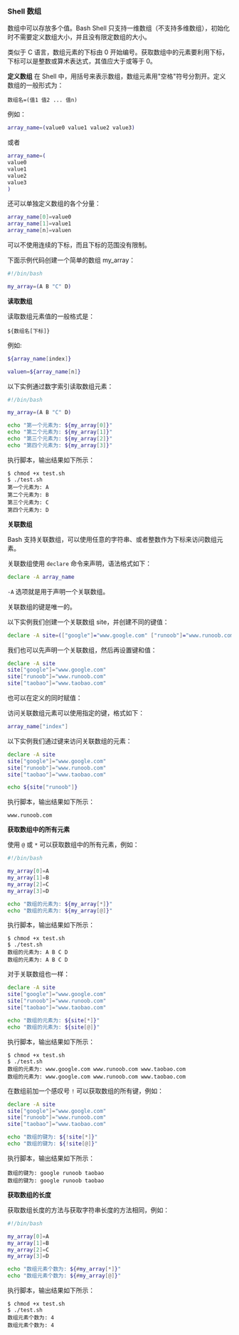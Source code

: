 ### Shell 数组

数组中可以存放多个值。Bash Shell 只支持一维数组（不支持多维数组），初始化时不需要定义数组大小，并且没有限定数组的大小。

类似于 C 语言，数组元素的下标由 0 开始编号。获取数组中的元素要利用下标，下标可以是整数或算术表达式，其值应大于或等于 0。

**定义数组**
在 Shell 中，用括号来表示数组，数组元素用"空格"符号分割开。定义数组的一般形式为：

```
数组名=(值1 值2 ... 值n)
```

例如：

```bash
array_name=(value0 value1 value2 value3)
```

或者

```bash
array_name=(
value0
value1
value2
value3
)
```

还可以单独定义数组的各个分量：

```bash
array_name[0]=value0
array_name[1]=value1
array_name[n]=valuen
```

可以不使用连续的下标，而且下标的范围没有限制。

下面示例代码创建一个简单的数组 my_array：

```bash
#!/bin/bash

my_array=(A B "C" D)
```

**读取数组**

读取数组元素值的一般格式是：

```
${数组名[下标]}
```

例如:

```bash
${array_name[index]}

valuen=${array_name[n]}
```

以下实例通过数字索引读取数组元素：

```bash
#!/bin/bash

my_array=(A B "C" D)

echo "第一个元素为: ${my_array[0]}"
echo "第二个元素为: ${my_array[1]}"
echo "第三个元素为: ${my_array[2]}"
echo "第四个元素为: ${my_array[3]}"
```

执行脚本，输出结果如下所示：

```
$ chmod +x test.sh
$ ./test.sh
第一个元素为: A
第二个元素为: B
第三个元素为: C
第四个元素为: D
```

**关联数组**

Bash 支持关联数组，可以使用任意的字符串、或者整数作为下标来访问数组元素。

关联数组使用 `declare` 命令来声明，语法格式如下：

```bash
declare -A array_name
```

`-A` 选项就是用于声明一个关联数组。

关联数组的键是唯一的。

以下实例我们创建一个关联数组 site，并创建不同的键值：

```bash
declare -A site=(["google"]="www.google.com" ["runoob"]="www.runoob.com" ["taobao"]="www.taobao.com")
```

我们也可以先声明一个关联数组，然后再设置键和值：

```bash
declare -A site
site["google"]="www.google.com"
site["runoob"]="www.runoob.com"
site["taobao"]="www.taobao.com"
```

也可以在定义的同时赋值：

访问关联数组元素可以使用指定的键，格式如下：

```bash
array_name["index"]
```

以下实例我们通过键来访问关联数组的元素：

```bash
declare -A site
site["google"]="www.google.com"
site["runoob"]="www.runoob.com"
site["taobao"]="www.taobao.com"

echo ${site["runoob"]}
```

执行脚本，输出结果如下所示：

```
www.runoob.com
```

**获取数组中的所有元素**

使用 `@` 或 `*` 可以获取数组中的所有元素，例如：

```bash
#!/bin/bash

my_array[0]=A
my_array[1]=B
my_array[2]=C
my_array[3]=D

echo "数组的元素为: ${my_array[*]}"
echo "数组的元素为: ${my_array[@]}"
```

执行脚本，输出结果如下所示：

```
$ chmod +x test.sh
$ ./test.sh
数组的元素为: A B C D
数组的元素为: A B C D
```

对于关联数组也一样：

```bash
declare -A site
site["google"]="www.google.com"
site["runoob"]="www.runoob.com"
site["taobao"]="www.taobao.com"

echo "数组的元素为: ${site[*]}"
echo "数组的元素为: ${site[@]}"
```

执行脚本，输出结果如下所示：

```
$ chmod +x test.sh
$ ./test.sh
数组的元素为: www.google.com www.runoob.com www.taobao.com
数组的元素为: www.google.com www.runoob.com www.taobao.com
```

在数组前加一个感叹号 `!` 可以获取数组的所有键，例如：

```bash
declare -A site
site["google"]="www.google.com"
site["runoob"]="www.runoob.com"
site["taobao"]="www.taobao.com"

echo "数组的键为: ${!site[*]}"
echo "数组的键为: ${!site[@]}"
```

执行脚本，输出结果如下所示：

```
数组的键为: google runoob taobao
数组的键为: google runoob taobao
```

**获取数组的长度**

获取数组长度的方法与获取字符串长度的方法相同，例如：

```bash
#!/bin/bash

my_array[0]=A
my_array[1]=B
my_array[2]=C
my_array[3]=D

echo "数组元素个数为: ${#my_array[*]}"
echo "数组元素个数为: ${#my_array[@]}"
```

执行脚本，输出结果如下所示：

```
$ chmod +x test.sh
$ ./test.sh
数组元素个数为: 4
数组元素个数为: 4
```
